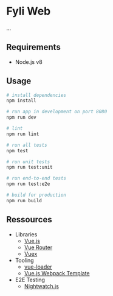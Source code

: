 # Fyli Web

...

## Requirements

- Node.js v8

## Usage

```sh
# install dependencies
npm install

# run app in development on port 8080
npm run dev

# lint
npm run lint

# run all tests
npm test

# run unit tests
npm run test:unit

# run end-to-end tests
npm run test:e2e

# build for production
npm run build
```

## Ressources

- Libraries
  - [Vue.js](https://vuejs.org/v2/guide/)
  - [Vue Router](https://router.vuejs.org/en/)
  - [Vuex](https://vuex.vuejs.org/en/)
- Tooling
  - [vue-loader](http://vuejs.github.io/vue-loader)
  - [Vue.js Webpack Template](http://vuejs-templates.github.io/webpack/)
- E2E Testing
  - [Nightwatch.js](http://nightwatchjs.org/)
